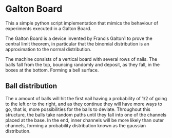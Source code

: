 # Galton Board

This a simple python script implementation that mimics the behaviour of experiments executed in a Galton Board.

The Galton Board is a device invented by Francis Galton1 to prove the central limit theorem, in particular that the binomial distribution is an approximation to the normal distribution.

The machine consists of a vertical board with several rows of nails. The balls fall from the top, bouncing randomly and deposit, as they fall, in the boxes at the bottom. Forming a bell surface.

## Ball distribution
The x amount of balls will hit the first nail having a probability of 1/2 of going to the left or to the right, and as they continue they will have more ways to go, that is, more possibilities for the balls to deviate. Throughout this structure, the balls take random paths until they fall into one of the channels placed at the base. In the end, inner channels will be more likely than outer channels, forming a probability distribution known as the gaussian distribution.
